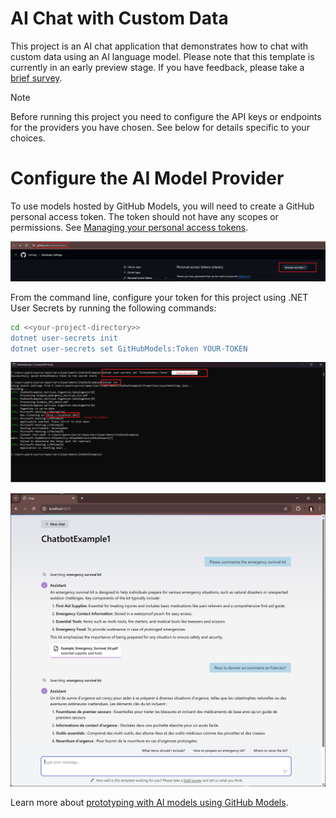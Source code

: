 # AI Chat with Custom Data

This project is an AI chat application that demonstrates how to chat with custom data using an AI language model. Please note that this template is currently in an early preview stage. If you have feedback, please take a [brief survey](https://aka.ms/dotnet-chat-template-survey).

>[!NOTE]
> Before running this project you need to configure the API keys or endpoints for the providers you have chosen. See below for details specific to your choices.

# Configure the AI Model Provider
To use models hosted by GitHub Models, you will need to create a GitHub personal access token. The token should not have any scopes or permissions. See [Managing your personal access tokens](https://docs.github.com/en/authentication/keeping-your-account-and-data-secure/managing-your-personal-access-tokens).

![img_2.png](img_2.png)

From the command line, configure your token for this project using .NET User Secrets by running the following commands:

```sh
cd <<your-project-directory>>
dotnet user-secrets init
dotnet user-secrets set GitHubModels:Token YOUR-TOKEN
```

![img_1.png](img_1.png)

![img.png](img.png)

Learn more about [prototyping with AI models using GitHub Models](https://docs.github.com/github-models/prototyping-with-ai-models).
